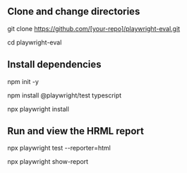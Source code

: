 ## Clone and change directories

git clone https://github.com/[your-repo]/playwright-eval.git

cd playwright-eval


## Install dependencies

npm init -y

npm install @playwright/test typescript

npx playwright install


## Run and view the HRML report

npx playwright test --reporter=html

npx playwright show-report
